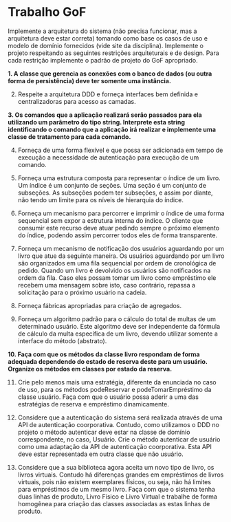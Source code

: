 # Trabalho GoF

Implemente a arquitetura do sistema (não precisa funcionar, mas a arquitetura deve estar correta) tomando como base os casos de uso e modelo de domínio fornecidos (vide site da disciplina). Implemente o projeto respeitando as seguintes restrições arquiteturais e de design. Para cada restrição implemente o padrão de projeto do GoF apropriado.

**1. A classe que gerencia as conexões com o banco de dados (ou outra forma de persistência) deve ter somente uma instância.**

2. Respeite a arquitetura DDD e forneça interfaces bem definida e centralizadoras para acesso as camadas.

**3. Os comandos que a aplicação realizará serão passados para ela utilizando um parâmetro do tipo string. Interprete esta string identificando o comando que a aplicação irá realizar e implemente uma classe de tratamento para cada comando.**

4. Forneça de uma forma flexível e que possa ser adicionada em tempo de execução a necessidade de autenticação para execução de um comando.

5. Forneça uma estrutura composta para representar o índice de um livro. Um índice é um conjunto de seções. Uma seção é um conjunto de subseções. As subseções podem ter subseções, e assim por diante, não tendo um limite para os níveis de hierarquia do índice.

6. Forneça um mecanismo para percorrer e imprimir o índice de uma forma sequencial sem expor a estrutura interna do índice. O cliente que consumir este recurso deve atuar pedindo sempre o próximo elemento do índice, podendo assim percorrer todos eles de forma transparente.

7. Forneça um mecanismo de notificação dos usuários aguardando por um livro que atue da seguinte maneira. Os usuários aguardando por um livro são organizados em uma fila sequencial por ordem de cronológica de pedido. Quando um livro é devolvido os usuários são notificados na ordem da fila. Caso eles possam tomar um livro como empréstimo ele recebem uma mensagem sobre isto, caso contrário, repassa a solicitação para o próximo usuário na cadeia.

8. Forneça fábricas apropriadas para criação de agregados.

9. Forneça um algoritmo padrão para o cálculo do total de multas de um determinado usuário. Este algoritmo deve ser independente da fórmula de cálculo da multa específica de um livro, devendo utilizar somente a interface do método (abstrato).

**10. Faça com que os métodos da classe livro respondam de forma adequada dependendo do estado de reserva deste para um usuário. Organize os métodos em classes por estado da reserva.**

11. Crie pelo menos mais uma estratégia, diferente da enunciada no caso de uso, para os métodos podeReservar e podeTomarEmpréstimo da classe usuário. Faça com que o usuário possa aderir a uma das estratégias de reserva e empréstimo dinamicamente.

12. Considere que a autenticação do sistema será realizada através de uma API de autenticação coorporativa. Contudo, como utilizamos o DDD no projeto o método autenticar deve estar na classe de domínio correspondente, no caso, Usuário. Crie o método autenticar de usuário como uma adaptação da API de autenticação coorporativa. Esta API deve estar representada em outra classe que não usuário.

13. Considere que a sua biblioteca agora aceita um novo tipo de livro, os livros virtuais. Contudo há diferenças grandes em empréstimos de livros virtuais, pois não existem exemplares físicos, ou seja, não há limites para empréstimos de um mesmo livro. Faça com que o sistema tenha duas linhas de produto, Livro Físico e Livro Virtual e trabalhe de forma homogênea para criação das classes associadas as estas linhas de produto.
